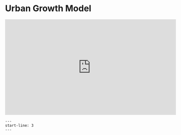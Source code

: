 # Urban Growth Model

<iframe
    width="560"
    height="315"
    src="https://www.youtube.com/embed/UNtTJL5N83g"
    frameborder="0"
    allowfullscreen>
</iframe>

```{include} ../../examples/urban_growth/README.md
---
start-line: 3
---
```
